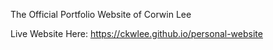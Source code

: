 The Official Portfolio Website of Corwin Lee

Live Website Here:
https://ckwlee.github.io/personal-website

